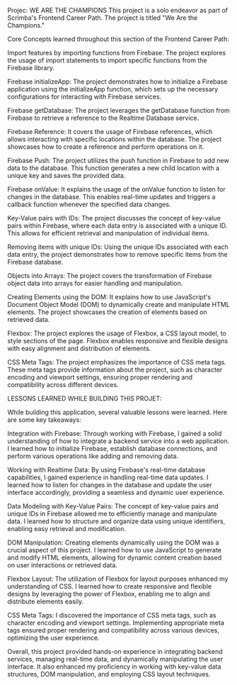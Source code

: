 Projec: WE ARE THE CHAMPIONS
This project is a solo endeavor as part of Scrimba's Frontend Career Path. The project is titled "We Are the Champions."

Core Concepts learned throughout this section of the Frontend Career Path:

Import features by importing functions from Firebase: The project explores the usage of import statements to import specific functions from the Firebase library.

Firebase initializeApp: The project demonstrates how to initialize a Firebase application using the initializeApp function, which sets up the necessary configurations for interacting with Firebase services.

Firebase getDatabase: The project leverages the getDatabase function from Firebase to retrieve a reference to the Realtime Database service.

Firebase Reference: It covers the usage of Firebase references, which allows interacting with specific locations within the database. The project showcases how to create a reference and perform operations on it.

Firebase Push: The project utilizes the push function in Firebase to add new data to the database. This function generates a new child location with a unique key and saves the provided data.

Firebase onValue: It explains the usage of the onValue function to listen for changes in the database. This enables real-time updates and triggers a callback function whenever the specified data changes.

Key-Value pairs with IDs: The project discusses the concept of key-value pairs within Firebase, where each data entry is associated with a unique ID. This allows for efficient retrieval and manipulation of individual items.

Removing items with unique IDs: Using the unique IDs associated with each data entry, the project demonstrates how to remove specific items from the Firebase database.

Objects into Arrays: The project covers the transformation of Firebase object data into arrays for easier handling and manipulation.

Creating Elements using the DOM: It explains how to use JavaScript's Document Object Model (DOM) to dynamically create and manipulate HTML elements. The project showcases the creation of elements based on retrieved data.

Flexbox: The project explores the usage of Flexbox, a CSS layout model, to style sections of the page. Flexbox enables responsive and flexible designs with easy alignment and distribution of elements.

CSS Meta Tags: The project emphasizes the importance of CSS meta tags. These meta tags provide information about the project, such as character encoding and viewport settings, ensuring proper rendering and compatibility across different devices.

LESSONS LEARNED WHILE BUILDING THIS PROJET:


While building this application, several valuable lessons were learned. Here are some key takeaways:

Integration with Firebase: Through working with Firebase, I gained a solid understanding of how to integrate a backend service into a web application. I learned how to initialize Firebase, establish database connections, and perform various operations like adding and removing data.

Working with Realtime Data: By using Firebase's real-time database capabilities, I gained experience in handling real-time data updates. I learned how to listen for changes in the database and update the user interface accordingly, providing a seamless and dynamic user experience.

Data Modeling with Key-Value Pairs: The concept of key-value pairs and unique IDs in Firebase allowed me to efficiently manage and manipulate data. I learned how to structure and organize data using unique identifiers, enabling easy retrieval and modification.

DOM Manipulation: Creating elements dynamically using the DOM was a crucial aspect of this project. I learned how to use JavaScript to generate and modify HTML elements, allowing for dynamic content creation based on user interactions or retrieved data.

Flexbox Layout: The utilization of Flexbox for layout purposes enhanced my understanding of CSS. I learned how to create responsive and flexible designs by leveraging the power of Flexbox, enabling me to align and distribute elements easily.

CSS Meta Tags: I discovered the importance of CSS meta tags, such as character encoding and viewport settings. Implementing appropriate meta tags ensured proper rendering and compatibility across various devices, optimizing the user experience.

Overall, this project provided hands-on experience in integrating backend services, managing real-time data, and dynamically manipulating the user interface. It also enhanced my proficiency in working with key-value data structures, DOM manipulation, and employing CSS layout techniques.
